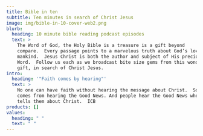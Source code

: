 ```yaml
---
title: Bible in ten
subtitle: Ten minutes in search of Christ Jesus
image: img/bible-in-10-cover-web2.png
blurb:
  heading: 10 minute bible reading podcast episodes
  text: >
    The Word of God, the Holy Bible is a treasure is a gift beyond
    compare.  Every passage points to a marvelous truth about God’s love for
    mankind.  Jesus Christ is both the author and subject of His precious
    Word.  Follow us each as we broadcast bite size gems from this wonderful
    gift, in search of Christ Jesus.
intro:
  heading: '"Faith comes by hearing"'
  text: >
    No one can have faith without hearing the message about Christ.  So faith
    comes from hearing the Good News. And people hear the Good News when someone
    tells them about Christ.  ICB
products: []
values:
  heading: " "
  text: " "
---
```

